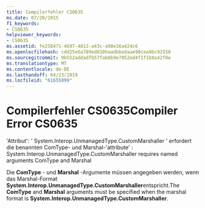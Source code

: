 ```yaml
---
title: Compilerfehler CS0635
ms.date: 07/20/2015
f1_keywords:
- CS0635
helpviewer_keywords:
- CS0635
ms.assetid: fe258471-4697-4813-a43c-a98e16a424c6
ms.openlocfilehash: cdd25e6a789ed810baadbbedaae90cea9bc92558
ms.sourcegitcommit: 9b552addadfb57fab0b9e7852ed4f1f1b8a42f8e
ms.translationtype: MT
ms.contentlocale: de-DE
ms.lasthandoff: 04/23/2019
ms.locfileid: "61655899"
---
```

# <a name="compiler-error-cs0635"></a><span data-ttu-id="9de24-102">Compilerfehler CS0635</span><span class="sxs-lookup"><span data-stu-id="9de24-102">Compiler Error CS0635</span></span>
<span data-ttu-id="9de24-103">'Attribut': ' System.Interop.UnmanagedType.CustomMarshaller ' erfordert die benannten ComType- und Marshal-</span><span class="sxs-lookup"><span data-stu-id="9de24-103">'attribute' : System.Interop.UnmanagedType.CustomMarshaller requires named arguments ComType and Marshal</span></span>  
  
 <span data-ttu-id="9de24-104">Die **ComType** - und **Marshal** -Argumente müssen angegeben werden, wenn das Marshal-Format **System.Interop.UnmanagedType.CustomMarshaller**entspricht.</span><span class="sxs-lookup"><span data-stu-id="9de24-104">The **ComType** and **Marshal** arguments must be specified when the marshal format is **System.Interop.UnmanagedType.CustomMarshaller**.</span></span>

